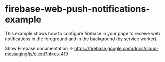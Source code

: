 # firebase-web-push-notifications-example

This example shows how to configure firebase in your page to receive web notifications in the foreground and in the background (by service worker). 

Show Firebase documentation -> https://firebase.google.com/docs/cloud-messaging/js/client?hl=es-419
